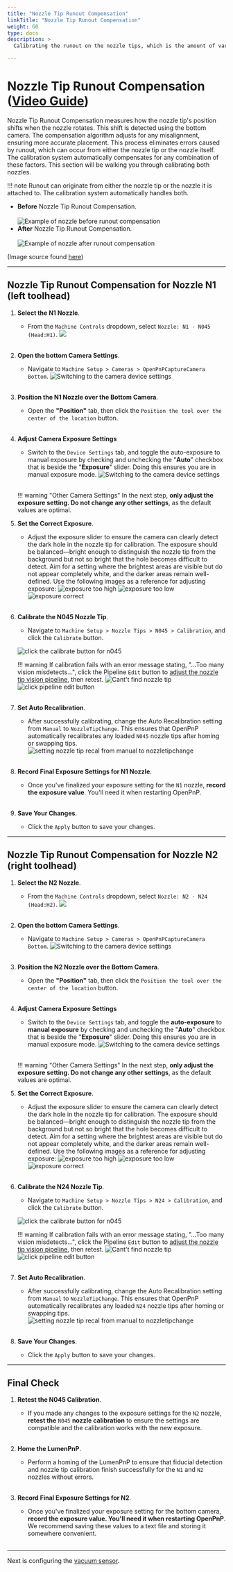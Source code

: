 ```yaml
---
title: "Nozzle Tip Runout Compensation"
linkTitle: "Nozzle Tip Runout Compensation"
weight: 60
type: docs
description: >
  Calibrating the runout on the nozzle tips, which is the amount of variance it has as it rotates the nozzle.

---
```


# Nozzle Tip Runout Compensation ([Video Guide](https://youtu.be/h3mtEQfGMlM?si=FHauQ0aEZQaOBkxV&t=1661))

Nozzle Tip Runout Compensation measures how the nozzle tip's position shifts when the nozzle rotates. This shift is detected using the bottom camera. The compensation algorithm adjusts for any misalignment, ensuring more accurate placement. This process eliminates errors caused by runout, which can occur from either the nozzle tip or the nozzle itself. The calibration system automatically compensates for any combination of these factors. This section will be walking you through calibrating both nozzles.

!!! note
    Runout can originate from either the nozzle tip or the nozzle it is attached to. The calibration system automatically handles both.

* **Before** Nozzle Tip Runout Compensation. <br/><br/>
     ![Example of nozzle before runout compensation](images/nozzle-tip-runout-compensation-before.webp)
* **After** Nozzle Tip Runout Compensation. <br/><br/>
     ![Example of nozzle after runout compensation](images/nozzle-tip-runout-compensation-after.webp)

(Image source found [here](https://github.com/openpnp/openpnp/wiki/Nozzle-Tip-Calibration-Setup))

---

## Nozzle Tip Runout Compensation for Nozzle N1 (left toolhead)

1. **Select the N1 Nozzle**.
    * From the `Machine Controls` dropdown, select `Nozzle: N1 - N045 (Head:H1)`.
     ![](../7-bottom-camera-position/images/select-n1-machine-control-bottom.webp)
<br/><br/>

1. **Open the bottom Camera Settings**.
    * Navigate to `Machine Setup > Cameras > OpenPnPCaptureCamera Bottom`.
     ![Switching to the camera device settings](images/Bottom-camera-device-settings.webp)
<br/><br/>

1. **Position the N1 Nozzle over the Bottom Camera**.
    * Open the **"Position"** tab, then click the `Position the tool over the center of the location` button.
<br/><br/>

1. **Adjust Camera Exposure Settings**
    * Switch to the `Device Settings` tab, and toggle the auto-exposure to manual exposure by checking and unchecking the "**Auto**" checkbox that is beside the "**Exposure**" slider. Doing this ensures you are in manual exposure mode.
     ![Switching to the camera device settings](images/Bottom-camera-device-settings.webp)
<br/><br/>

    !!! warning "Other Camera Settings"
        In the next step, **only adjust the exposure setting. Do not change any other settings**, as the default values are optimal.

1. **Set the Correct Exposure**.
    * Adjust the exposure slider to ensure the camera can clearly detect the dark hole in the nozzle tip for calibration. The exposure should be balanced—bright enough to distinguish the nozzle tip from the background but not so bright that the hole becomes difficult to detect. Aim for a setting where the brightest areas are visible but do not appear completely white, and the darker areas remain well-defined. Use the following images as a reference for adjusting exposure:
     ![exposure too high](images/bottom-exp-high.webp)
     ![exposure too low](images/bottom-exp-low.webp)
     ![exposure correct](images/bottom-exp-good.webp)
<br/><br/>

1. **Calibrate the N045 Nozzle Tip**.
    * Navigate to `Machine Setup > Nozzle Tips > N045 > Calibration`, and click the `Calibrate` button.

     ![click the calibrate button for n045](images/n045-calibrate-button.webp)

    !!! warning
        If calibration fails with an error message stating, "...Too many vision misdetects...", click the Pipeline `Edit` button to [adjust the nozzle tip vision pipeline](../../vision-pipeline-adjustment/4-nozzle-calibration-pipeline.md), then retest.
     ![Cant't find nozzle tip](images/too-many-vision-redirects.webp)
     ![click pipeline edit button](images/n045-edit-pipeline.webp)
<br/><br/>

1. **Set Auto Recalibration**.
    * After successfully calibrating, change the Auto Recalibration setting from `Manual` to `NozzleTipChange`. This ensures that OpenPnP automatically recalibrates any loaded `N045` nozzle tips after homing or swapping tips.
     ![setting nozzle tip recal from manual to nozzletipchange](images/n045-change-recal.webp)
<br/><br/>

1. **Record Final Exposure Settings for N1 Nozzle**.
    * Once you've finalized your exposure setting for the `N1` nozzle, **record the exposure value**. You'll need it when restarting OpenPnP.
<br/><br/>

1. **Save Your Changes**.
    * Click the `Apply` button to save your changes.

---

## Nozzle Tip Runout Compensation for Nozzle N2 (right toolhead)

1. **Select the N2 Nozzle**.
    * From the `Machine Controls` dropdown, select `Nozzle: N2 - N24 (Head:H2)`.
     ![](../7-bottom-camera-position/images/select-n1-machine-control-bottom.webp)
<br/><br/>

1. **Open the bottom Camera Settings**.
    * Navigate to `Machine Setup > Cameras > OpenPnPCaptureCamera Bottom`.
     ![Switching to the camera device settings](images/Bottom-camera-device-settings.webp)
<br/><br/>

1. **Position the N2 Nozzle over the Bottom Camera**.
    * Open the **"Position"** tab, then click the `Position the tool over the center of the location` button.
<br/><br/>

1. **Adjust Camera Exposure Settings**
    * Switch to the `Device Settings` tab, and toggle the **auto-exposure** to **manual exposure** by checking and unchecking the "**Auto**" checkbox that is beside the "**Exposure**" slider. Doing this ensures you are in manual exposure mode.
     ![Switching to the camera device settings](images/Bottom-camera-device-settings.webp)
<br/><br/>

    !!! warning "Other Camera Settings"
        In the next step, **only adjust the exposure setting. Do not change any other settings**, as the default values are optimal.

1. **Set the Correct Exposure**.
    * Adjust the exposure slider to ensure the camera can clearly detect the dark hole in the nozzle tip for calibration. The exposure should be balanced—bright enough to distinguish the nozzle tip from the background but not so bright that the hole becomes difficult to detect. Aim for a setting where the brightest areas are visible but do not appear completely white, and the darker areas remain well-defined. Use the following images as a reference for adjusting exposure:
     ![exposure too high](images/bottom-exp-high.webp)
     ![exposure too low](images/bottom-exp-low.webp)
     ![exposure correct](images/bottom-exp-good.webp)
<br/><br/>

1. **Calibrate the N24 Nozzle Tip**.
    * Navigate to `Machine Setup > Nozzle Tips > N24 > Calibration`, and click the `Calibrate` button.

     ![click the calibrate button for n045](images/n045-calibrate-button.webp)

    !!! warning
        If calibration fails with an error message stating, "...Too many vision misdetects...", click the Pipeline `Edit` button to [adjust the nozzle tip vision pipeline](../../vision-pipeline-adjustment/4-nozzle-calibration-pipeline.md), then retest.
     ![Cant't find nozzle tip](images/too-many-vision-redirects.webp)
     ![click pipeline edit button](images/n045-edit-pipeline.webp)
<br/><br/>

1. **Set Auto Recalibration**.
    * After successfully calibrating, change the Auto Recalibration setting from `Manual` to `NozzleTipChange`. This ensures that OpenPnP automatically recalibrates any loaded `N24` nozzle tips after homing or swapping tips.
     ![setting nozzle tip recal from manual to nozzletipchange](images/n045-change-recal.webp)
<br/><br/>

1. **Save Your Changes**.
    * Click the `Apply` button to save your changes.

---

## Final Check

1. **Retest the N045 Calibration**.
    * If you made any changes to the exposure settings for the `N2` nozzle, **retest the** `N045` **nozzle calibration** to ensure the settings are compatible and the calibration works with the new exposure.
<br/><br/>

1. **Home the LumenPnP**.
    * Perform a homing of the LumenPnP to ensure that fiducial detection and nozzle tip calibration finish successfully for the `N1` and `N2` nozzles without errors.
<br/><br/>

1. **Record Final Exposure Settings for N2**.
    * Once you've finalized your exposure setting for the bottom camera, **record the exposure value. You'll need it when restarting OpenPnP**. We recommend saving these values to a text file and storing it somewhere convenient.
<br/><br/>

---

Next is configuring the [vacuum sensor](../10-vacuum-sensor/index.md).
